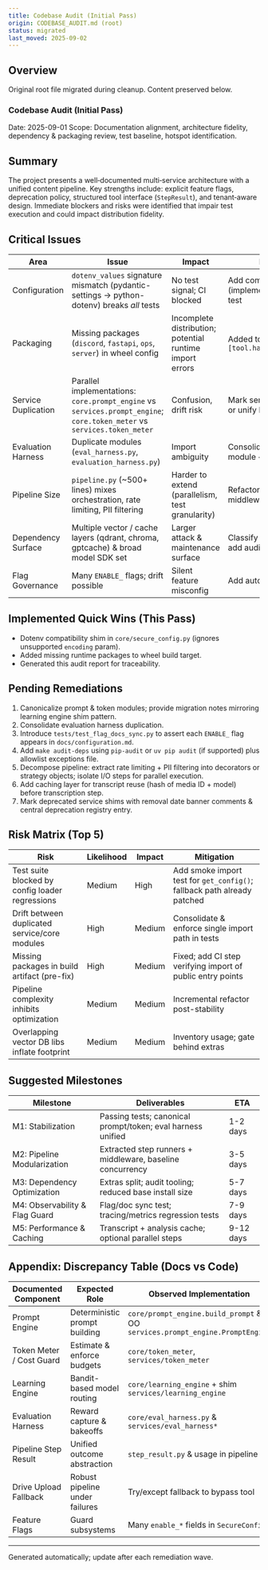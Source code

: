 ```yaml
---
title: Codebase Audit (Initial Pass)
origin: CODEBASE_AUDIT.md (root)
status: migrated
last_moved: 2025-09-02
---
```


## Overview

Original root file migrated during cleanup. Content preserved below.

### Codebase Audit (Initial Pass)

Date: 2025-09-01
Scope: Documentation alignment, architecture fidelity, dependency & packaging review, test baseline, hotspot identification.

## Summary

The project presents a well‑documented multi‑service architecture with a unified content pipeline. Key strengths include: explicit feature flags, deprecation policy, structured tool interface (`StepResult`), and tenant‑aware design. Immediate blockers and risks were identified that impair test execution and could impact distribution fidelity.

## Critical Issues

| Area | Issue | Impact | Recommendation | Priority |
|------|-------|--------|----------------|----------|
| Configuration | `dotenv_values` signature mismatch (pydantic-settings -> python-dotenv) breaks *all* tests | No test signal; CI blocked | Add compatibility shim (implemented) & assert in a smoke test | High |
| Packaging | Missing packages (`discord`, `fastapi`, `ops`, `server`) in wheel config | Incomplete distribution; potential runtime import errors | Added to `[tool.hatch.build.targets.wheel]` | High |
| Service Duplication | Parallel implementations: `core.prompt_engine` vs `services.prompt_engine`; `core.token_meter` vs `services.token_meter` | Confusion, drift risk | Mark service versions deprecated or unify behind re-exports | High |
| Evaluation Harness | Duplicate modules (`eval_harness.py`, `evaluation_harness.py`) | Import ambiguity | Consolidate to single canonical module + deprecation notice | Medium |
| Pipeline Size | `pipeline.py` (~500+ lines) mixes orchestration, rate limiting, PII filtering | Harder to extend (parallelism, test granularity) | Refactor into step executors + middleware | Medium |
| Dependency Surface | Multiple vector / cache layers (qdrant, chroma, gptcache) & broad model SDK set | Larger attack & maintenance surface | Classify as extras; prune unused; add audit | Medium |
| Flag Governance | Many `ENABLE_` flags; drift possible | Silent feature misconfig | Add automated flag/doc sync test | Medium |

## Implemented Quick Wins (This Pass)

- Dotenv compatibility shim in `core/secure_config.py` (ignores unsupported `encoding` param).
- Added missing runtime packages to wheel build target.
- Generated this audit report for traceability.

## Pending Remediations

1. Canonicalize prompt & token modules; provide migration notes mirroring learning engine shim pattern.
2. Consolidate evaluation harness duplication.
3. Introduce `tests/test_flag_docs_sync.py` to assert each `ENABLE_` flag appears in `docs/configuration.md`.
4. Add `make audit-deps` using `pip-audit` or `uv pip audit` (if supported) plus allowlist exceptions file.
5. Decompose pipeline: extract rate limiting + PII filtering into decorators or strategy objects; isolate I/O steps for parallel execution.
6. Add caching layer for transcript reuse (hash of media ID + model) before transcription step.
7. Mark deprecated service shims with removal date banner comments & central deprecation registry entry.

## Risk Matrix (Top 5)

| Risk | Likelihood | Impact | Mitigation |
|------|------------|--------|------------|
| Test suite blocked by config loader regressions | Medium | High | Add smoke import test for `get_config()`; fallback path already patched |
| Drift between duplicated service/core modules | High | Medium | Consolidate & enforce single import path in tests |
| Missing packages in build artifact (pre-fix) | High | Medium | Fixed; add CI step verifying import of public entry points |
| Pipeline complexity inhibits optimization | Medium | Medium | Incremental refactor post-stability |
| Overlapping vector DB libs inflate footprint | Medium | Medium | Inventory usage; gate behind extras |

## Suggested Milestones

| Milestone | Deliverables | ETA |
|-----------|--------------|-----|
| M1: Stabilization | Passing tests; canonical prompt/token; eval harness unified | 1-2 days |
| M2: Pipeline Modularization | Extracted step runners + middleware, baseline concurrency | 3-5 days |
| M3: Dependency Optimization | Extras split; audit tooling; reduced base install size | 5-7 days |
| M4: Observability & Flag Guard | Flag/doc sync test; tracing/metrics regression tests | 7-9 days |
| M5: Performance & Caching | Transcript + analysis cache; optional parallel steps | 9-12 days |

## Appendix: Discrepancy Table (Docs vs Code)

| Documented Component | Expected Role | Observed Implementation | Status |
|----------------------|--------------|-------------------------|--------|
| Prompt Engine | Deterministic prompt building | `core/prompt_engine.build_prompt` & OO `services.prompt_engine.PromptEngine` | Dual (needs consolidation) |
| Token Meter / Cost Guard | Estimate & enforce budgets | `core/token_meter`, `services/token_meter` | Dual (needs consolidation) |
| Learning Engine | Bandit-based model routing | `core/learning_engine` + shim `services/learning_engine` | Properly deprecated |
| Evaluation Harness | Reward capture & bakeoffs | `core/eval_harness.py` & `services/eval_harness*` | Duplicate naming |
| Pipeline Step Result | Unified outcome abstraction | `step_result.py` & usage in pipeline | Aligned |
| Drive Upload Fallback | Robust pipeline under failures | Try/except fallback to bypass tool | Aligned |
| Feature Flags | Guard subsystems | Many `enable_*` fields in `SecureConfig` | Present; sync unverified |

---
Generated automatically; update after each remediation wave.
